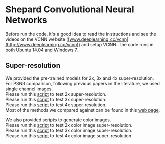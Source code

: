 # Shepard Convolutional Neural Networks
Before run the code, it's a good idea to read the instructions and see the videos on the VCNN website ([www.deeplearning.cc/vcnn](http://www.deeplearning.cc/vcnn)) and setup VCNN. The code runs in both Ubuntu 14.04 and Windows 7.

## Super-resolution
We provided the pre-trained models for 2x, 3x and 4x super-resolution. <br>
For PSNR comparison, following previous papers in the literature, we used single channel images. <br>
Please run this [script](https://github.com/jimmy-ren/vcnn_double-bladed/blob/master/applications/Shepard_CNN/Shepard_super_res/shepard_sr_x2_demo.m) to test 2x super-resolution. <br>
Please run this [script](https://github.com/jimmy-ren/vcnn_double-bladed/blob/master/applications/Shepard_CNN/Shepard_super_res/shepard_sr_x3_demo.m) to test 3x super-resolution. <br>
Please run this [script](https://github.com/jimmy-ren/vcnn_double-bladed/blob/master/applications/Shepard_CNN/Shepard_super_res/shepard_sr_x4_demo.m) to test 4x super-resolution. <br>
Most of the methods we compared against can be found in this [web page](http://www.vision.ee.ethz.ch/~timofter/ACCV2014_ID820_SUPPLEMENTARY/).
<br>

We also provided scripts to generate color images. <br>
Please run this [script](https://github.com/jimmy-ren/vcnn_double-bladed/blob/master/applications/Shepard_CNN/Shepard_super_res/color_super_res/color_shepard_sr_x2_demo.m) to test 2x color image super-resolution. <br>
Please run this [script](https://github.com/jimmy-ren/vcnn_double-bladed/blob/master/applications/Shepard_CNN/Shepard_super_res/color_super_res/color_shepard_sr_x3_demo.m) to test 3x color image super-resolution. <br>
Please run this [script](https://github.com/jimmy-ren/vcnn_double-bladed/blob/master/applications/Shepard_CNN/Shepard_super_res/color_super_res/color_shepard_sr_x4_demo.m) to test 4x color image super-resolution. <br>
<br>


